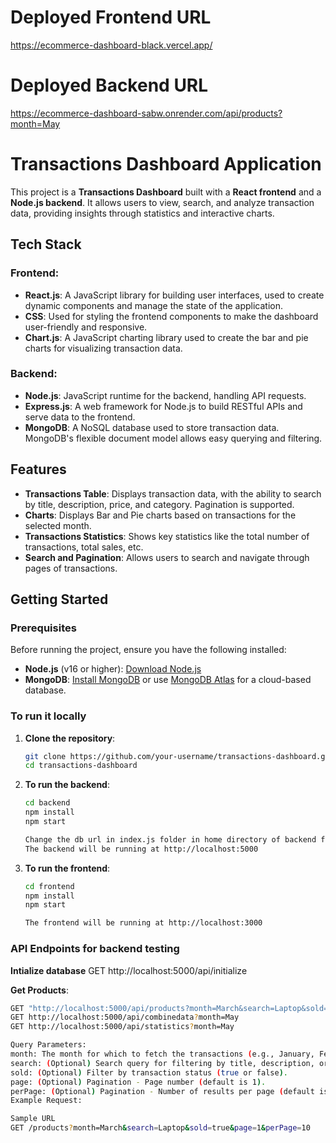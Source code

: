 # Deployed Frontend URL 
https://ecommerce-dashboard-black.vercel.app/

# Deployed Backend URL 
https://ecommerce-dashboard-sabw.onrender.com/api/products?month=May

# Transactions Dashboard Application

This project is a **Transactions Dashboard** built with a **React frontend** and a **Node.js backend**. It allows users to view, search, and analyze transaction data, providing insights through statistics and interactive charts.

## Tech Stack

### Frontend:
- **React.js**: A JavaScript library for building user interfaces, used to create dynamic components and manage the state of the application.
- **CSS**: Used for styling the frontend components to make the dashboard user-friendly and responsive.
- **Chart.js**: A JavaScript charting library used to create the bar and pie charts for visualizing transaction data.
  
### Backend:
- **Node.js**: JavaScript runtime for the backend, handling API requests.
- **Express.js**: A web framework for Node.js to build RESTful APIs and serve data to the frontend.
- **MongoDB**: A NoSQL database used to store transaction data. MongoDB's flexible document model allows easy querying and filtering.

## Features
- **Transactions Table**: Displays transaction data, with the ability to search by title, description, price, and category. Pagination is supported.
- **Charts**: Displays Bar and Pie charts based on transactions for the selected month.
- **Transactions Statistics**: Shows key statistics like the total number of transactions, total sales, etc.
- **Search and Pagination**: Allows users to search and navigate through pages of transactions.

## Getting Started

### Prerequisites
Before running the project, ensure you have the following installed:
- **Node.js** (v16 or higher): [Download Node.js](https://nodejs.org/en/)
- **MongoDB**: [Install MongoDB](https://www.mongodb.com/try/download/community) or use [MongoDB Atlas](https://www.mongodb.com/cloud/atlas) for a cloud-based database.

### To run it locally

1. **Clone the repository**:

   ```bash
   git clone https://github.com/your-username/transactions-dashboard.git
   cd transactions-dashboard
2. **To run the backend**:
   ```bash
   cd backend
   npm install
   npm start

   Change the db url in index.js folder in home directory of backend folder
   The backend will be running at http://localhost:5000

2. **To run the frontend**:
    ```bash
    cd frontend
    npm install
    npm start

    The frontend will be running at http://localhost:3000

### API Endpoints for backend testing
**Intialize database**
GET http://localhost:5000/api/initialize

**Get Products**:
 ```bash
GET "http://localhost:5000/api/products?month=March&search=Laptop&sold=true&page=1&perPage=10"
GET http://localhost:5000/api/combinedata?month=May
GET http://localhost:5000/api/statistics?month=May

Query Parameters:
month: The month for which to fetch the transactions (e.g., January, February, etc.)
search: (Optional) Search query for filtering by title, description, or price.
sold: (Optional) Filter by transaction status (true or false).
page: (Optional) Pagination - Page number (default is 1).
perPage: (Optional) Pagination - Number of results per page (default is 10).
Example Request:

Sample URL
GET /products?month=March&search=Laptop&sold=true&page=1&perPage=10


